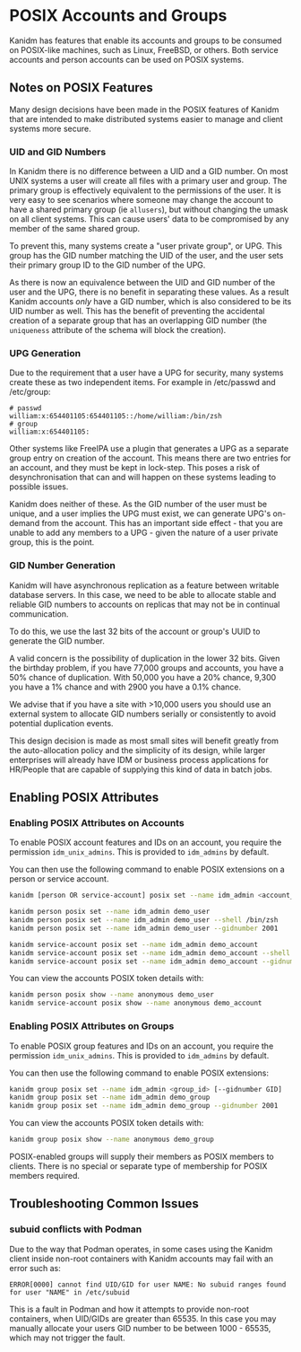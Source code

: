 # POSIX Accounts and Groups

Kanidm has features that enable its accounts and groups to be consumed on POSIX-like machines, such
as Linux, FreeBSD, or others. Both service accounts and person accounts can be used on POSIX
systems.

## Notes on POSIX Features

Many design decisions have been made in the POSIX features of Kanidm that are intended to make
distributed systems easier to manage and client systems more secure.

### UID and GID Numbers

In Kanidm there is no difference between a UID and a GID number. On most UNIX systems a user will
create all files with a primary user and group. The primary group is effectively equivalent to the
permissions of the user. It is very easy to see scenarios where someone may change the account to
have a shared primary group (ie `allusers`), but without changing the umask on all client systems.
This can cause users' data to be compromised by any member of the same shared group.

To prevent this, many systems create a "user private group", or UPG. This group has the GID number
matching the UID of the user, and the user sets their primary group ID to the GID number of the UPG.

As there is now an equivalence between the UID and GID number of the user and the UPG, there is no
benefit in separating these values. As a result Kanidm accounts _only_ have a GID number, which is
also considered to be its UID number as well. This has the benefit of preventing the accidental
creation of a separate group that has an overlapping GID number (the `uniqueness` attribute of the
schema will block the creation).

### UPG Generation

Due to the requirement that a user have a UPG for security, many systems create these as two
independent items. For example in /etc/passwd and /etc/group:

```text
# passwd
william:x:654401105:654401105::/home/william:/bin/zsh
# group
william:x:654401105:
```

Other systems like FreeIPA use a plugin that generates a UPG as a separate group entry on creation
of the account. This means there are two entries for an account, and they must be kept in lock-step.
This poses a risk of desynchronisation that can and will happen on these systems leading to possible
issues.

Kanidm does neither of these. As the GID number of the user must be unique, and a user implies the
UPG must exist, we can generate UPG's on-demand from the account. This has an important side
effect - that you are unable to add any members to a UPG - given the nature of a user private group,
this is the point.

### GID Number Generation

Kanidm will have asynchronous replication as a feature between writable database servers. In this
case, we need to be able to allocate stable and reliable GID numbers to accounts on replicas that
may not be in continual communication.

To do this, we use the last 32 bits of the account or group's UUID to generate the GID number.

A valid concern is the possibility of duplication in the lower 32 bits. Given the birthday problem,
if you have 77,000 groups and accounts, you have a 50% chance of duplication. With 50,000 you have a
20% chance, 9,300 you have a 1% chance and with 2900 you have a 0.1% chance.

We advise that if you have a site with >10,000 users you should use an external system to allocate
GID numbers serially or consistently to avoid potential duplication events.

This design decision is made as most small sites will benefit greatly from the auto-allocation
policy and the simplicity of its design, while larger enterprises will already have IDM or business
process applications for HR/People that are capable of supplying this kind of data in batch jobs.

## Enabling POSIX Attributes

### Enabling POSIX Attributes on Accounts

To enable POSIX account features and IDs on an account, you require the permission
`idm_unix_admins`. This is provided to `idm_admins` by default.

You can then use the following command to enable POSIX extensions on a person or service account.

```bash
kanidm [person OR service-account] posix set --name idm_admin <account_id> [--shell SHELL --gidnumber GID]

kanidm person posix set --name idm_admin demo_user
kanidm person posix set --name idm_admin demo_user --shell /bin/zsh
kanidm person posix set --name idm_admin demo_user --gidnumber 2001

kanidm service-account posix set --name idm_admin demo_account
kanidm service-account posix set --name idm_admin demo_account --shell /bin/zsh
kanidm service-account posix set --name idm_admin demo_account --gidnumber 2001
```

You can view the accounts POSIX token details with:

```bash
kanidm person posix show --name anonymous demo_user
kanidm service-account posix show --name anonymous demo_account
```

### Enabling POSIX Attributes on Groups

To enable POSIX group features and IDs on an account, you require the permission `idm_unix_admins`.
This is provided to `idm_admins` by default.

You can then use the following command to enable POSIX extensions:

```bash
kanidm group posix set --name idm_admin <group_id> [--gidnumber GID]
kanidm group posix set --name idm_admin demo_group
kanidm group posix set --name idm_admin demo_group --gidnumber 2001
```

You can view the accounts POSIX token details with:

```bash
kanidm group posix show --name anonymous demo_group
```

POSIX-enabled groups will supply their members as POSIX members to clients. There is no special or
separate type of membership for POSIX members required.

## Troubleshooting Common Issues

### subuid conflicts with Podman

Due to the way that Podman operates, in some cases using the Kanidm client inside non-root
containers with Kanidm accounts may fail with an error such as:

```text
ERROR[0000] cannot find UID/GID for user NAME: No subuid ranges found for user "NAME" in /etc/subuid
```

This is a fault in Podman and how it attempts to provide non-root containers, when UID/GIDs are
greater than 65535. In this case you may manually allocate your users GID number to be between
1000 - 65535, which may not trigger the fault.
